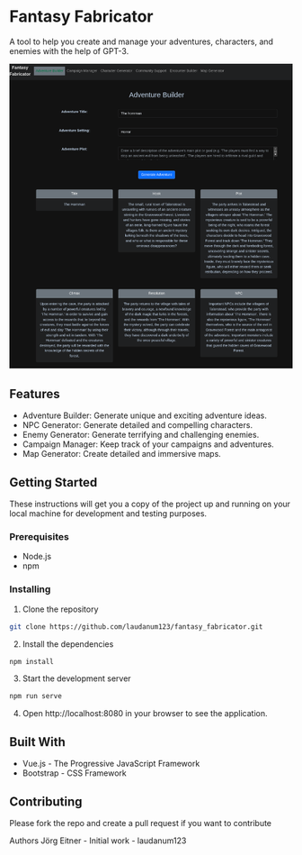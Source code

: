 # Fantasy Fabricator
A tool to help you create and manage your adventures, characters, and enemies with the help of GPT-3.

![Screenshot of the application](sample.png)

## Features
- Adventure Builder: Generate unique and exciting adventure ideas.
- NPC Generator: Generate detailed and compelling characters.
- Enemy Generator: Generate terrifying and challenging enemies.
- Campaign Manager: Keep track of your campaigns and adventures.
- Map Generator: Create detailed and immersive maps.
## Getting Started
These instructions will get you a copy of the project up and running on your local machine for development and testing purposes.

### Prerequisites
- Node.js
- npm

### Installing
1. Clone the repository
```sh
git clone https://github.com/laudanum123/fantasy_fabricator.git
```
2. Install the dependencies
```sh
npm install
```
3. Start the development server
```sh
npm run serve
```
4. Open http://localhost:8080 in your browser to see the application.

## Built With
- Vue.js - The Progressive JavaScript Framework
- Bootstrap - CSS Framework

## Contributing
Please fork the repo and create a pull request if you want to contribute

Authors
Jörg Eitner - Initial work - laudanum123

